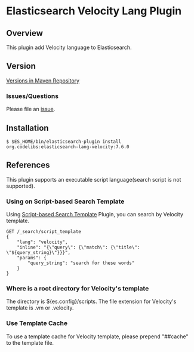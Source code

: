 Elasticsearch Velocity Lang Plugin
=======================

## Overview

This plugin add Velocity language to Elasticsearch.

## Version

[Versions in Maven Repository](http://central.maven.org/maven2/org/codelibs/elasticsearch-lang-velocity/)

### Issues/Questions

Please file an [issue](https://github.com/codelibs/elasticsearch-lang-velocity/issues "issue").

## Installation


    $ $ES_HOME/bin/elasticsearch-plugin install org.codelibs:elasticsearch-lang-velocity:7.6.0


## References

This plugin supports an executable script language(search script is not supported).

### Using on Script-based Search Template

Using [Script-based Search Template](https://github.com/codelibs/elasticsearch-sstmpl "Script-based Search Template") Plugin, you can search by Velocity template.

    GET /_search/script_template
    {
        "lang": "velocity",
        "inline": "{\"query\": {\"match\": {\"title\": \"${query_string}\"}}}",
        "params": {
            "query_string": "search for these words"
        }
    }

### Where is a root directory for Velocity's template

The directory is ${es.config}/scripts.
The file extension for Velocity's template is .vm or .velocity.

### Use Template Cache

To use a template cache for Velocity template, please prepend "##cache" to the template file.

